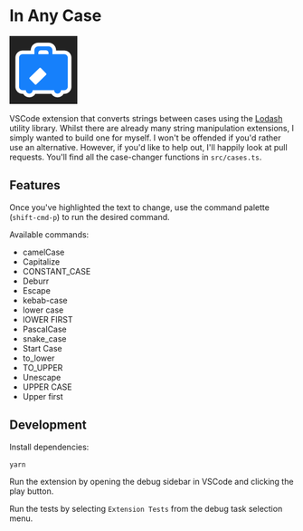 # In Any Case

<img src="icon.png" alt="drawing" width="120"/>

VSCode extension that converts strings between cases using the
[Lodash](https://lodash.com/docs/4.17.10#camelCase) utility library. Whilst
there are already many string manipulation extensions, I simply wanted to build
one for myself. I won't be offended if you'd rather use an alternative. However,
if you'd like to help out, I'll happily look at pull requests. You'll find all
the case-changer functions in `src/cases.ts`.

## Features

Once you've highlighted the text to change, use the command palette
(`shift-cmd-p`) to run the desired command.

Available commands:

- camelCase
- Capitalize
- CONSTANT_CASE
- Deburr
- Escape
- kebab-case
- lower case
- lOWER FIRST
- PascalCase
- snake_case
- Start Case
- to_lower
- TO_UPPER
- Unescape
- UPPER CASE
- Upper first

## Development

Install dependencies:

```sh
yarn
```

Run the extension by opening the debug sidebar in VSCode and clicking the play
button.

Run the tests by selecting `Extension Tests` from the debug task selection menu.
